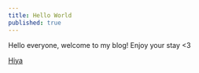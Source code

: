 ```yaml
---
title: Hello World
published: true
---
```


Hello everyone, welcome to my blog! Enjoy your stay <3

[Hiya](https://66.media.tumblr.com/83b8203c59b8853a7e60f07ffa1e2c28/tumblr_mpwhtff2Gb1rcj8eco1_500.gif)